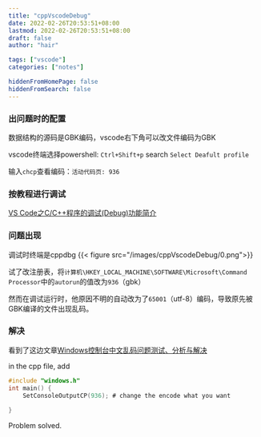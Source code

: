 ```yaml
---
title: "cppVscodeDebug"
date: 2022-02-26T20:53:51+08:00
lastmod: 2022-02-26T20:53:51+08:00
draft: false
author: "hair"

tags: ["vscode"]
categories: ["notes"]

hiddenFromHomePage: false
hiddenFromSearch: false
---
```


### 出问题时的配置

数据结构的源码是GBK编码，vscode右下角可以改文件编码为GBK

vscode终端选择powershell: `Ctrl+Shift+p` search `Select Deafult profile `

输入`chcp`查看编码：`活动代码页: 936`

### 按教程进行调试

[VS Code之C/C++程序的调试(Debug)功能简介](https://zhuanlan.zhihu.com/p/85273055)

### 问题出现

调试时终端是cppdbg
​{{< figure src="/images/cppVscodeDebug/0.png">}}

试了改注册表，将`计算机\HKEY_LOCAL_MACHINE\SOFTWARE\Microsoft\Command Processor`中的`autorun`的值改为`936`（gbk）

然而在调试运行时，他原因不明的自动改为了`65001`（utf-8）编码，导致原先被GBK编译的文件出现乱码。

### 解决

看到了这边文章[Windows控制台中文乱码问题测试、分析与解决 ](https://www.freesion.com/article/61141178992/)

in the cpp file, add 

```c
#include "windows.h"
int main() {
	SetConsoleOutputCP(936); # change the encode what you want
    
}
```

Problem solved.